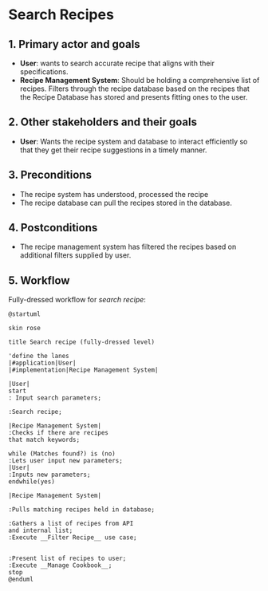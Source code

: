 # Search Recipes

## 1. Primary actor and goals
* __User__: wants to search accurate recipe that aligns with their specifications.
* __Recipe Management System__:  Should be holding a comprehensive list of recipes. Filters through the recipe database based on the recipes that the Recipe Database has stored and presents fitting ones to the user.


## 2. Other stakeholders and their goals

* __User__: Wants the recipe system and database to interact efficiently so that they get their recipe suggestions in a timely manner.



## 3. Preconditions

* The recipe system has understood, processed the recipe
* The recipe database can pull the recipes stored in the database.

## 4. Postconditions

* The recipe management system has filtered the recipes based on additional filters supplied by user.


## 5. Workflow

Fully-dressed workflow for _search recipe_:

```plantuml
@startuml

skin rose

title Search recipe (fully-dressed level)

'define the lanes
|#application|User|
|#implementation|Recipe Management System|

|User|
start
: Input search parameters;

:Search recipe;

|Recipe Management System|
:Checks if there are recipes
that match keywords;

while (Matches found?) is (no)
:Lets user input new parameters;
|User|
:Inputs new parameters;
endwhile(yes)

|Recipe Management System|

:Pulls matching recipes held in database;

:Gathers a list of recipes from API
and internal list;
:Execute __Filter Recipe__ use case;


:Present list of recipes to user;
:Execute __Manage Cookbook__;
stop
@enduml
```


